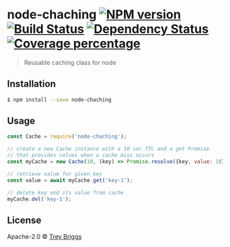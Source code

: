 # node-chaching [![NPM version][npm-image]][npm-url] [![Build Status][travis-image]][travis-url] [![Dependency Status][daviddm-image]][daviddm-url] [![Coverage percentage][coveralls-image]][coveralls-url]

> Reusable caching class for node

## Installation

```sh
$ npm install --save node-chaching
```

## Usage

```js
const Cache = require('node-chaching');

// create a new Cache instance with a 10 sec TTL and a get Promise
// that provides values when a cache miss occurs
const myCache = new Cache(10, (key) => Promise.resolve({key, value: 10}));

// retrieve value for given key
const value = await myCache.get('key-1');

// delete key and its value from cache
myCache.del('key-1');
```

## License

Apache-2.0 © [Trey Briggs](http://treybriggs.com/)

[npm-image]: https://badge.fury.io/js/node-chaching.svg
[npm-url]: https://npmjs.org/package/node-chaching
[travis-image]: https://travis-ci.com/tebriggs86/node-chaching.svg?branch=master
[travis-url]: https://travis-ci.com/tebriggs86/node-chaching
[daviddm-image]: https://david-dm.org/tebriggs86/node-chaching.svg?theme=shields.io
[daviddm-url]: https://david-dm.org/tebriggs86/node-chaching
[coveralls-image]: https://coveralls.io/repos/tebriggs86/node-chaching/badge.svg
[coveralls-url]: https://coveralls.io/r/tebriggs86/node-chaching
